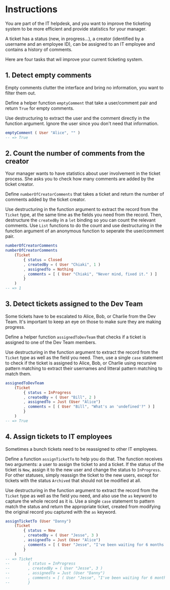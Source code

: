 # Instructions

You are part of the IT helpdesk, and you want to improve the ticketing system to be more efficient and provide statistics for your manager.

A ticket has a status (new, in progress...), a creator (identified by a username and an employee ID), can be assigned to an IT employee and contains a history of comments.

Here are four tasks that wil improve your current ticketing system.

## 1. Detect empty comments

Empty comments clutter the interface and bring no information, you want to filter them out.

Define a helper function `emptyComment` that take a user/comment pair and return `True` for empty comments.

Use destructuring to extract the user and the comment directly in the function argument. Ignore the user since you don't need that information.

```elm
emptyComment ( User "Alice", "" )
-- => True
```

## 2. Count the number of comments from the creator

Your manager wants to have statistics about user involvement in the ticket process. 
She asks you to check how many comments are added by the ticket creator.

Define `numberOfCreatorComments` that takes a ticket and return the number of comments added by the ticket creator.

Use destructuring in the function argument to extract the record from the `Ticket` type, at the same time as the fields you need from the record. 
Then, destructure the `createdBy` in a `let` binding so you can count the relevant comments.
Use `List` functions to do the count and use destructuring in the function argument of an anonymous function to seperate the user/comment pair.

```elm
numberOfCreatorComments
numberOfCreatorComments
    (Ticket
        { status = Closed
        , createdBy = ( User "Chiaki", 1 )
        , assignedTo = Nothing
        , comments = [ ( User "Chiaki", "Never mind, fixed it." ) ]
        }
    )
-- => 1
```

## 3. Detect tickets assigned to the Dev Team

Some tickets have to be escalated to Alice, Bob, or Charlie from the Dev Team.
It's important to keep an eye on those to make sure they are making progress.

Define a helper function `assignedToDevTeam` that checks if a ticket is assigned to one of the Dev Team members.

Use destructuring in the function argument to extract the record from the `Ticket` type as well as the field you need.
Then, use a single `case` statement to check if the ticket is assigned to Alice, Bob, or Charlie using recursive pattern matching to extract their usernames and litteral pattern matching to match them. 

```elm
assignedToDevTeam
    (Ticket
        { status = InProgress
        , createdBy = ( User "Bill", 2 )
        , assignedTo = Just (User "Alice")
        , comments = [ ( User "Bill", "What's an 'undefined'?" ) ]
        }
    )
-- => True
```

## 4. Assign tickets to IT employees

Sometimes a bunch tickets need to be reassigned to other IT employees.

Define a function `assignTicketTo` to help you do that. The function receives two arguments: a user to assign the ticket to and a ticket. 
If the status of the ticket is `New`, assign it to the new user and change the status to `InProgress`. 
For other statuses, simply reassign the ticket to the new users, except for tickets with the status `Archived` that should not be modified at all.

Use destructuring in the function argument to extract the record from the `Ticket` type as well as the field you need, and also use the `as` keyword to capture the whole record as it is. 
Use a single `case` statement to pattern match the status and return the appropriate ticket, created from modifying the original record you captured with the `as` keyword.

```elm
assignTicketTo (User "Danny")
    (Ticket
        { status = New
        , createdBy = ( User "Jesse", 3 )
        , assignedTo = Just (User "Alice")
        , comments = [ ( User "Jesse", "I've been waiting for 6 months!!" ) ]
        }
    )
-- => Ticket
--        { status = InProgress
--        , createdBy = ( User "Jesse", 3 )
--        , assignedTo = Just (User "Danny")
--        , comments = [ ( User "Jesse", "I've been waiting for 6 months!!" ) ]
--        }
```